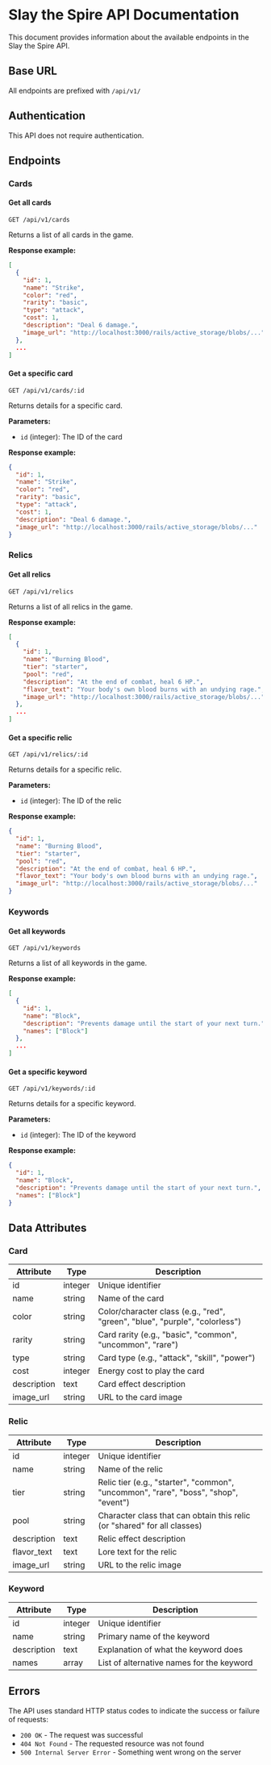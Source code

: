 # Slay the Spire API Documentation

This document provides information about the available endpoints in the Slay the Spire API.

## Base URL

All endpoints are prefixed with `/api/v1/`

## Authentication

This API does not require authentication.

## Endpoints

### Cards

#### Get all cards

```
GET /api/v1/cards
```

Returns a list of all cards in the game.

**Response example:**

```json
[
  {
    "id": 1,
    "name": "Strike",
    "color": "red",
    "rarity": "basic",
    "type": "attack",
    "cost": 1,
    "description": "Deal 6 damage.",
    "image_url": "http://localhost:3000/rails/active_storage/blobs/..."
  },
  ...
]
```

#### Get a specific card

```
GET /api/v1/cards/:id
```

Returns details for a specific card.

**Parameters:**

- `id` (integer): The ID of the card

**Response example:**

```json
{
  "id": 1,
  "name": "Strike",
  "color": "red",
  "rarity": "basic",
  "type": "attack",
  "cost": 1,
  "description": "Deal 6 damage.",
  "image_url": "http://localhost:3000/rails/active_storage/blobs/..."
}
```

### Relics

#### Get all relics

```
GET /api/v1/relics
```

Returns a list of all relics in the game.

**Response example:**

```json
[
  {
    "id": 1,
    "name": "Burning Blood",
    "tier": "starter",
    "pool": "red",
    "description": "At the end of combat, heal 6 HP.",
    "flavor_text": "Your body's own blood burns with an undying rage.",
    "image_url": "http://localhost:3000/rails/active_storage/blobs/..."
  },
  ...
]
```

#### Get a specific relic

```
GET /api/v1/relics/:id
```

Returns details for a specific relic.

**Parameters:**

- `id` (integer): The ID of the relic

**Response example:**

```json
{
  "id": 1,
  "name": "Burning Blood",
  "tier": "starter",
  "pool": "red",
  "description": "At the end of combat, heal 6 HP.",
  "flavor_text": "Your body's own blood burns with an undying rage.",
  "image_url": "http://localhost:3000/rails/active_storage/blobs/..."
}
```

### Keywords

#### Get all keywords

```
GET /api/v1/keywords
```

Returns a list of all keywords in the game.

**Response example:**

```json
[
  {
    "id": 1,
    "name": "Block",
    "description": "Prevents damage until the start of your next turn.",
    "names": ["Block"]
  },
  ...
]
```

#### Get a specific keyword

```
GET /api/v1/keywords/:id
```

Returns details for a specific keyword.

**Parameters:**

- `id` (integer): The ID of the keyword

**Response example:**

```json
{
  "id": 1,
  "name": "Block",
  "description": "Prevents damage until the start of your next turn.",
  "names": ["Block"]
}
```

## Data Attributes

### Card

| Attribute    | Type   | Description |
|--------------|--------|-------------|
| id           | integer| Unique identifier |
| name         | string | Name of the card |
| color        | string | Color/character class (e.g., "red", "green", "blue", "purple", "colorless") |
| rarity       | string | Card rarity (e.g., "basic", "common", "uncommon", "rare") |
| type         | string | Card type (e.g., "attack", "skill", "power") |
| cost         | integer| Energy cost to play the card |
| description  | text   | Card effect description |
| image_url    | string | URL to the card image |

### Relic

| Attribute    | Type   | Description |
|--------------|--------|-------------|
| id           | integer| Unique identifier |
| name         | string | Name of the relic |
| tier         | string | Relic tier (e.g., "starter", "common", "uncommon", "rare", "boss", "shop", "event") |
| pool         | string | Character class that can obtain this relic (or "shared" for all classes) |
| description  | text   | Relic effect description |
| flavor_text  | text   | Lore text for the relic |
| image_url    | string | URL to the relic image |

### Keyword

| Attribute    | Type   | Description |
|--------------|--------|-------------|
| id           | integer| Unique identifier |
| name         | string | Primary name of the keyword |
| description  | text   | Explanation of what the keyword does |
| names        | array  | List of alternative names for the keyword |

## Errors

The API uses standard HTTP status codes to indicate the success or failure of requests:

- `200 OK` - The request was successful
- `404 Not Found` - The requested resource was not found
- `500 Internal Server Error` - Something went wrong on the server